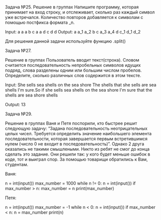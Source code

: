 Задача №25.
Решение в группах
Напишите программу, которая принимает на вход
строку, и отслеживает, сколько раз каждый символ
уже встречался. Количество повторов добавляется к
символам с помощью постфикса формата _n.

Input: a a a b c a a d c d d
Output: a a_1 a_2 b c a_3 a_4 d c_1 d_1 d_2

Для решения данной задачи используйте функцию
.split()

Задача №27. 

Решение в группах
Пользователь вводит текст(строка). Словом считается
последовательность непробельных символов идущих
подряд, слова разделены одним или большим числом
пробелов. Определите, сколько различных слов
содержится в этом тексте.

Input: She sells sea shells on the sea shore The shells
that she sells are sea shells I'm sure.So if she sells sea
shells on the sea shore I'm sure that the shells are sea
shore shells

Output: 13

Задача №29. 

Решение в группах
Ваня и Петя поспорили, кто быстрее решит
следующую задачу: “Задана последовательность
неотрицательных целых чисел. Требуется определить
значение наибольшего элемента
последовательности, которая завершается первым
встретившимся нулем (число 0 не входит в
последовательность)”. Однако 2 друга оказались не
такими смышлеными. Никто из ребят не смог до
конца сделать это задание. Они решили так: у кого
будет меньше ошибок в коде, тот и выиграл спор. За
помощью товарищи обратились к Вам, студентам.

Ваня:

n = int(input())
max_number = 1000
while n != 0:
 n = int(input())
 if max_number > n:
 max_number = n
print(max_number)

Петя:

n = int(input())
max_number = -1
while n < 0:
 n = int(input())
 if max_number < n:
 n = max_number
print(n)
